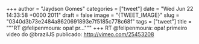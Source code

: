 
+++
author = "Jaydson Gomes"
categories = ["tweet"]
date = "Wed Jun 22 14:33:58 +0000 2011"
draft = false
image = "{TWEET_IMAGE}"
slug = "0340d3b73e2484a8620691893e7f5185c778c68f"
tags = ["tweet"]
title = """RT @felipenmoura: opa! pr..."""
+++
RT @felipenmoura: opa! primeiro video do @brazilJS publicado: http://vimeo.com/25453208
